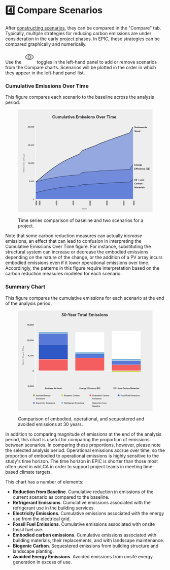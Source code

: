 # 4️⃣ Compare Scenarios

After [constructing scenarios](carbon-reduction-measures/), they can be compared in the "Compare" tab. Typically, multiple strategies for reducing carbon emissions are under consideration in the early project phases. In EPIC, these strategies can be compared graphically and numerically.

Use the ![](../.gitbook/assets/image.png) toggles in the left-hand panel to add or remove scenarios from the Compare charts. Scenarios will be plotted in the order in which they appear in the left-hand panel list.

### Cumulative Emissions Over Time

This figure compares each scenario to the baseline across the analysis period.

<figure><img src="../.gitbook/assets/image (1).png" alt=""><figcaption><p>Time series comparison of baseline and two scenarios for a project. </p></figcaption></figure>

Note that some carbon reduction measures can actually _increase_ emissions, an effect that can lead to confusion in interpreting the Cumulative Emissions Over Time figure. For instance, substituting the structural system can increase or decrease the embodied emissions depending on the nature of the change, or the addition of a PV array incurs embodied emissions even if it lower operational emissions over time. Accordingly, the patterns in this figure require interpretation based on the carbon reduction measures modeled for each scenario.

### Summary Chart

This figure compares the cumulative emissions for each scenario at the end of the analysis period.

<figure><img src="../.gitbook/assets/image (2).png" alt=""><figcaption><p>Comparison of embodied, operational, and sequestered and avoided emissions at 30 years.</p></figcaption></figure>

In addition to comparing magnitude of emissions at the end of the analysis period, this chart is useful for comparing the proportion of emissions between scenarios. In comparing these proportions, however, please note the selected analysis period. Operational emissions accrue over time, so the proportion of embodied to operational emissions is highly sensitive to the study's time horizon. The time horizon in EPIC is shorter than those most often used in wbLCA in order to support project teams in meeting time-based climate targets.&#x20;

This chart has a number of elements:

* **Reduction from Baseline**. Cumulative reduction in emissions of the current scenario as compared to the baseline.
* **Refrigerant Emissions**. Cumulative emissions associated with the refrigerant use in the building services.&#x20;
* **Electricity Emissions**. Cumulative emissions associated with the energy use from the electrical grid.&#x20;
* **Fossil Fuel Emissions**. Cumulative emissions associated with onsite fossil fuel use.&#x20;
* **Embodied carbon emissions**. Cumulative emissions associated with building materials, their replacements, and with landscape maintenance.
* **Biogenic Carbon**. Sequestered emissions from building structure and landscape planting.
* **Avoided Energy Emissions**. Avoided emissions from onsite energy generation in excess of use.
